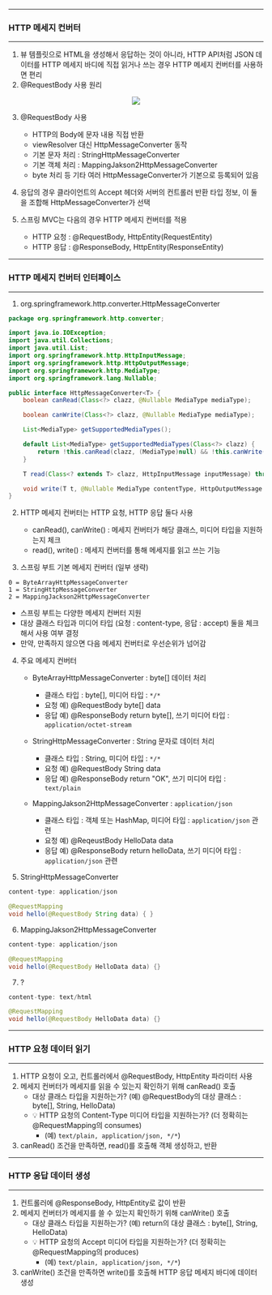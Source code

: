 -----
### HTTP 메세지 컨버터
-----
1. 뷰 템플릿으로 HTML을 생성해서 응답하는 것이 아니라, HTTP API처럼 JSON 데이터를 HTTP 메세지 바디에 직접 읽거나 쓰는 경우 HTTP 메세지 컨버터를 사용하면 편리
2. @RequestBody 사용 원리
<div align="center">
<img src="https://github.com/sooyounghan/Spring/assets/34672301/0699b72f-d79d-4ad9-ba6f-25b587a8f2ae">
</div>

3. @RequestBody 사용
   - HTTP의 Body에 문자 내용 직접 반환
   - viewResolver 대신 HttpMessageConverter 동작
   - 기본 문자 처리 : StringHttpMessageConverter
   - 기본 객체 처리 : MappingJakson2HttpMessageConverter
   - byte 처리 등 기타 여러 HttpMessageConverter가 기본으로 등록되어 있음
  
4. 응답의 경우 클라이언트의 Accept 헤더와 서버의 컨트롤러 반환 타입 정보, 이 둘을 조합해 HttpMessageConverter가 선택
5. 스프링 MVC는 다음의 경우 HTTP 메세지 컨버터를 적용
   - HTTP 요청 : @RequestBody, HttpEntity(RequestEntity)
   - HTTP 응답 : @ResponseBody, HttpEntity(ResponseEntity)

-----
### HTTP 메세지 컨버터 인터페이스
-----
1. org.springframework.http.converter.HttpMessageConverter
```java
package org.springframework.http.converter;

import java.io.IOException;
import java.util.Collections;
import java.util.List;
import org.springframework.http.HttpInputMessage;
import org.springframework.http.HttpOutputMessage;
import org.springframework.http.MediaType;
import org.springframework.lang.Nullable;

public interface HttpMessageConverter<T> {
    boolean canRead(Class<?> clazz, @Nullable MediaType mediaType);

    boolean canWrite(Class<?> clazz, @Nullable MediaType mediaType);

    List<MediaType> getSupportedMediaTypes();

    default List<MediaType> getSupportedMediaTypes(Class<?> clazz) {
        return !this.canRead(clazz, (MediaType)null) && !this.canWrite(clazz, (MediaType)null) ? Collections.emptyList() : this.getSupportedMediaTypes();
    }

    T read(Class<? extends T> clazz, HttpInputMessage inputMessage) throws IOException, HttpMessageNotReadableException;

    void write(T t, @Nullable MediaType contentType, HttpOutputMessage outputMessage) throws IOException, HttpMessageNotWritableException;
}
```

2. HTTP 메세지 컨버터는 HTTP 요청, HTTP 응답 둘다 사용
   - canRead(), canWrite() : 메세지 컨버터가 해당 클래스, 미디어 타입을 지원하는지 체크
   - read(), write() : 메세지 컨버터를 통해 메세지를 읽고 쓰는 기능

3. 스프링 부트 기본 메세지 컨버터 (일부 생략)
```
0 = ByteArrayHttpMessageConverter
1 = StringHttpMessageConverter
2 = MappingJackson2HttpMessageConverter
```

  - 스프링 부트는 다양한 메세지 컨버터 지원
  - 대상 클래스 타입과 미디어 타입 (요청 : content-type, 응답 : accept) 둘을 체크해서 사용 여부 결정
  - 만약, 만족하지 않으면 다음 메세지 컨버터로 우선순위가 넘어감

4. 주요 메세지 컨버터
   - ByteArrayHttpMessageConverter : byte[] 데이터 처리
     + 클래스 타입 : byte[], 미디어 타입 : ```*/*```
     + 요청 예) @RequestBody byte[] data
     + 응답 예) @ResponseBody return byte[], 쓰기 미디어 타입 : ```application/octet-stream``` 

   - StringHttpMessageConverter : String 문자로 데이터 처리
     + 클래스 타입 : String, 미디어 타입 : ```*/*```
     + 요청 예) @RequestBody String data
     + 응답 예) @ResponseBody return "OK", 쓰기 미디어 타입 : ```text/plain```

   - MappingJakson2HttpMessageConverter : ```application/json```
     + 클래스 타입 : 객체 또는 HashMap, 미디어 타입 : ```application/json``` 관련
     + 요청 예) @ReqeustBody HelloData data
     + 응답 예) @ResponseBody return helloData, 쓰기 미디어 타입 : ```application/json``` 관련

5. StringHttpMessageConverter
```java
content-type: application/json 

@RequestMapping
void hello(@RequestBody String data) { }
```

6. MappingJakson2HttpMessageConverter
```java
content-type: application/json

@RequestMapping
void hello(@RequestBody HelloData data) {}
```

7. ?
```java
content-type: text/html 

@RequestMapping
void hello(@RequestBody HelloData data) {}
```

-----
### HTTP 요청 데이터 읽기
-----
1. HTTP 요청이 오고, 컨트롤러에서 @RequestBody, HttpEntity 파라미터 사용
2. 메세지 컨버터가 메세지를 읽을 수 있는지 확인하기 위해 canRead() 호출
   - 대상 클래스 타입을 지원하는가? (예) @RequestBody의 대상 클래스 : byte[], String, HelloData)
   - 💡 HTTP 요청의 Content-Type 미디어 타입을 지원하는가? (더 정확히는 @RequestMapping의 consumes)
     + (예) ```text/plain, application/json, */*```)
3. canRead() 조건을 만족하면, read()를 호출해 객체 생성하고, 반환

-----
### HTTP 응답 데이터 생성
-----
1. 컨트롤러에 @ResponseBody, HttpEntity로 값이 반환
2. 메세지 컨버터가 메세지를 쓸 수 있는지 확인하기 위해 canWrite() 호출
   - 대상 클래스 타입을 지원하는가? (예) return의 대상 클래스 : byte[], String, HelloData)
   - 💡 HTTP 요청의 Accept 미디어 타입을 지원하는가? (더 정확히는 @RequestMapping의 produces)
     + (예) ```text/plain, application/json, */*```)
3. canWrite() 조건을 만족하면 write()를 호출해 HTTP 응답 메세지 바디에 데이터 생성
